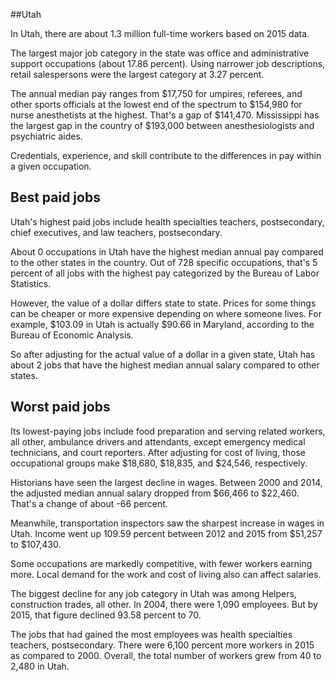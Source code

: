 

##Utah

In Utah, there are about 1.3 million full-time workers based on 2015 data.

The largest major job category in the state was <span class='occ_title_em'>office and administrative support occupations</span> (about 17.86 percent). Using narrower job descriptions, <span class='occ_title_em'>retail salespersons</span> were the largest category at 3.27 percent.
               
The annual median pay ranges from $17,750 for <span class='occ_title_em'>umpires, referees, and other sports officials</span> at the lowest end of the spectrum to  $154,980 for <span class='occ_title_em'>nurse anesthetists</span> at the highest. That's a gap of $141,470. Mississippi has the largest gap in the country of $193,000 between <span class='occ_title_em'>anesthesiologists and psychiatric aides</span>.
          
Credentials, experience, and skill contribute to the differences in pay within a given occupation.

## Best paid jobs
Utah's highest paid jobs include <span class='occ_title_em'>health specialties teachers, postsecondary, chief executives</span>, and <span class='occ_title_em'>law teachers, postsecondary</span>.
               
About 0 occupations in Utah have the highest median annual pay compared to the other states in the country. Out of 728 specific occupations, that's 5 percent of all jobs with the highest pay categorized by the Bureau of Labor Statistics.
               
However, the value of a dollar differs state to state. Prices for some things can be cheaper or more expensive depending on where someone lives. For example, $103.09 in Utah is actually $90.66 in Maryland, according to the Bureau of Economic Analysis.
               
So after adjusting for the actual value of a dollar in a given state, Utah has about 2 jobs that have the highest median annual salary compared to other states.
               
## Worst paid jobs

Its lowest-paying jobs include <span class='occ_title_em'>food preparation and serving related workers, all other</span>, <span class='occ_title_em'>ambulance drivers and attendants, except emergency medical technicians</span>, and <span class='occ_title_em'>court reporters</span>. After adjusting for cost of living, those occupational groups make $18,680,  $18,835, and  $24,546, respectively.
               
<span class='occ_title_em'>Historians</span> have seen the largest decline in wages. Between 2000 and 2014, the adjusted median annual salary dropped from $66,466 to $22,460. That's a change of about -66 percent.
               
Meanwhile, <span class='occ_title_em'>transportation inspectors</span> saw the sharpest increase in wages in Utah. Income went up 109.59 percent between 2012 and 2015 from $51,257 to $107,430.

Some occupations are markedly competitive, with fewer workers earning more. Local demand for the work and cost of living also can affect salaries.

            
The biggest decline for any job category in Utah was among <span class='occ_title_em'>Helpers, construction trades, all other</span>. In 2004, there were 1,090 employees. But by 2015, that figure declined 93.58 percent to 70. 
               
The jobs that had gained the most employees was health specialties teachers, postsecondary. There were 6,100 percent more workers in 2015 as compared to 2000. Overall, the total number of workers grew from 40 to 2,480 in Utah.
